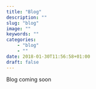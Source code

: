 ```yaml
---
title: "Blog"
description: ""
slug: "blog"
image: ""
keywords: ""
categories:
    - "blog"
    - ""
date: 2018-01-30T11:56:58+01:00
draft: false
---
```


Blog coming soon
